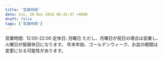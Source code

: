 ```yaml
---
title: '営業時間'
date: Sun, 20 Nov 2016 08:42:47 +0000
draft: false
tags: ['営業時間']
---
```


営業時間:  12:00-22:00 定休日: 月曜日 ただし、月曜日が祝日の場合は営業し、火曜日が振替休日になります。 年末年始、ゴールデンウィーク、お盆の期間は変更になる可能性があります。